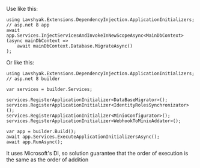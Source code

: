Use like this:
```
using Lavshyak.Extensions.DependencyInjection.ApplicationInitializers;
// asp.net 8 app
await app.Services.InjectServicesAndInvokeInNewScopeAsync<MainDbContext>(async mainDbContext =>
    await mainDbContext.Database.MigrateAsync()
);
```
Or like this:
```
using Lavshyak.Extensions.DependencyInjection.ApplicationInitializers;
// asp.net 8 builder

var services = builder.Services;

services.RegisterApplicationInitializer<DataBaseMigrator>();
services.RegisterApplicationInitializer<IdentityRolesSynchronizator>();
services.RegisterApplicationInitializer<MinioConfigurator>();
services.RegisterApplicationInitializer<WebhookToMinioAddator>();

var app = builder.Build();
await app.Services.ExecuteApplicationInitializersAsync();
await app.RunAsync();
```

It uses Microsoft's DI, so solution guarantee that the order of execution is the same as the order of addition

